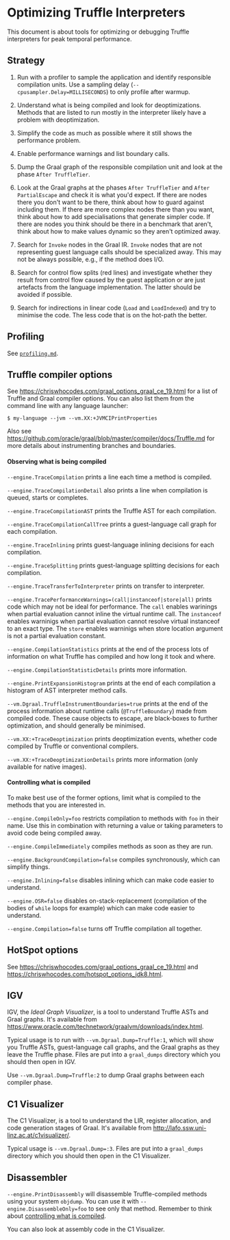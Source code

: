 # Optimizing Truffle Interpreters

This document is about tools for optimizing or debugging Truffle interpreters
for peak temporal performance.

## Strategy

1. Run with a profiler to sample the application and identify responsible compilation units. Use a sampling delay (`--cpusampler.Delay=MILLISECONDS`) to only profile after warmup.

2. Understand what is being compiled and look for deoptimizations. Methods that are listed to run mostly in the interpreter likely have a problem with deoptimization.

3. Simplify the code as much as possible where it still shows the performance problem.

4. Enable performance warnings and list boundary calls.

4. Dump the Graal graph of the responsible compilation unit and look at the phase `After TruffleTier`.
4. Look at the Graal graphs at the phases `After TruffleTier` and `After PartialEscape` and check it is what you'd expect.
   If there are nodes there you don't want to be there, think about how to guard against including them.
   If there are more complex nodes there than you want, think about how to add specialisations that generate simpler code.
   If there are nodes you think should be there in a benchmark that aren't, think about how to make values dynamic so they aren't optimized away.

5. Search for `Invoke` nodes in the Graal IR. `Invoke` nodes that are not representing guest language calls should be specialized away. This may not be always possible, e.g., if the method does I/O.

6. Search for control flow splits (red lines) and investigate whether they result from control flow caused by the guest application or are just artefacts from the language implementation. The latter should be avoided if possible.

7. Search for indirections in linear code (`Load` and `LoadIndexed`) and try to minimise the code. The less code that is on the hot-path the better.

## Profiling

See [`profiling.md`](Profiling.md).

## Truffle compiler options

See https://chriswhocodes.com/graal_options_graal_ce_19.html for a list of Truffle and Graal compiler options.
You can also list them from the command line with any language launcher:
```
$ my-language --jvm --vm.XX:+JVMCIPrintProperties
```

Also see https://github.com/oracle/graal/blob/master/compiler/docs/Truffle.md
for more details about instrumenting branches and boundaries.

#### Observing what is being compiled

`--engine.TraceCompilation` prints a line each time a method is compiled.

`--engine.TraceCompilationDetail` also prints a line when compilation is queued, starts or completes.

`--engine.TraceCompilationAST` prints the Truffle AST for each compilation.

`--engine.TraceCompilationCallTree` prints a guest-language call graph for each compilation.

`--engine.TraceInlining` prints guest-language inlining decisions for each compilation.

`--engine.TraceSplitting` prints guest-language splitting decisions for each compilation.

`--engine.TraceTransferToInterpreter` prints on transfer to interpreter.

`--engine.TracePerformanceWarnings=(call|instanceof|store|all)` prints code which may not be ideal for performance. The `call` enables warinings when partial evaluation cannot inline the virtual runtime call. The `instanceof` enables warninigs when partial evaluation cannot resolve virtual instanceof to an exact type. The `store` enables warninigs when store location argument is not a partial evaluation constant.

`--engine.CompilationStatistics` prints at the end of the process lots of information on what Truffle has compiled and how long it took and where.

`--engine.CompilationStatisticDetails` prints more information.

`--engine.PrintExpansionHistogram` prints at the end of each compilation a histogram of AST interpreter method calls.

`--vm.Dgraal.TruffleInstrumentBoundaries=true` prints at the end of the process information about runtime calls (`@TruffleBoundary`) made from compiled code. These cause objects to escape, are black-boxes to further optimization, and should generally be minimised.

`--vm.XX:+TraceDeoptimization` prints deoptimization events, whether code compiled by Truffle or conventional compilers.

`--vm.XX:+TraceDeoptimizationDetails` prints more information (only available for native images).

#### Controlling what is compiled

To make best use of the former options, limit what is compiled to the methods that you are interested in.

`--engine.CompileOnly=foo` restricts compilation to methods with `foo` in their name. Use this in combination with returning a value or taking parameters to avoid code being compiled away.

`--engine.CompileImmediately` compiles methods as soon as they are run.

`--engine.BackgroundCompilation=false` compiles synchronously, which can simplify things.

`--engine.Inlining=false` disables inlining which can make code easier to understand.

`--engine.OSR=false` disables on-stack-replacement (compilation of the bodies of `while` loops for example) which can make code easier to understand.

`--engine.Compilation=false` turns off Truffle compilation all together.

## HotSpot options

See https://chriswhocodes.com/graal_options_graal_ce_19.html and https://chriswhocodes.com/hotspot_options_jdk8.html.

## IGV

IGV, the *Ideal Graph Visualizer*, is a tool to understand Truffle ASTs and
Graal graphs. It's available from
https://www.oracle.com/technetwork/graalvm/downloads/index.html.

Typical usage is to run with `--vm.Dgraal.Dump=Truffle:1`,
which will show you Truffle ASTs, guest-language call graphs, and the Graal
graphs as they leave the Truffle phase. Files are put into a `graal_dumps`
directory which you should then open in IGV.

Use `--vm.Dgraal.Dump=Truffle:2` to dump Graal graphs between each compiler phase.

## C1 Visualizer

The C1 Visualizer, is a tool to understand the LIR, register allocation, and
code generation stages of Graal. It's available from
http://lafo.ssw.uni-linz.ac.at/c1visualizer/.

Typical usage is `--vm.Dgraal.Dump=:3`. Files are put into a `graal_dumps`
directory which you should then open in the C1 Visualizer.

## Disassembler

`--engine.PrintDisassembly` will disassemble Truffle-compiled methods using
your system `objdump`. You can use it with `--engine.DisassembleOnly=foo` to
see only that method. Remember to think about
[controlling what is compiled](#controlling-what-is-compiled).

You can also look at assembly code in the C1 Visualizer.
